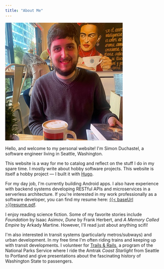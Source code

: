 ```yaml
---
title: "About Me"
---
```


![Simon Duchastel](simon-duchastel.jpg#center "Profile Picture of Simon")

Hello, and welcome to my personal website! I'm Simon Duchastel, a software engineer living in Seattle, Washington.

This website is a way for me to catalog and reflect on the stuff I do in my spare time. I mostly write about hobby software projects. This website is itself a hobby project — I built it with [Hugo](https://gohugo.io).

For my day job, I'm currently building Android apps. I also have experience with backend systems developing RESTful APIs and microservices in a serverless architecture. If you're interested in my work professionally as a software developer, you can find my resume here: [{{< baseUrl >}}resume.pdf](../resume.pdf).

I enjoy reading science fiction. Some of my favorite stories include _Foundation_ by Isaac Asimov, _Dune_ by Frank Herbert, and _A Memory Called Empire_ by Arkady Martine. However, I'll read just about anything scifi!

I'm also interested in transit systems (particularly metros/subways) and urban development. In my free time I'm often riding trains and keeping up with transit developments. I volunteer for [Trails & Rails](https://www.nps.gov/subjects/amtraktrailsandrails/index.htm), a program of the National Parks Service where I ride the Amtrak _Coast Starlight_ from Seattle to Portland and give presentations about the fascinating history of Washington State to passengers.